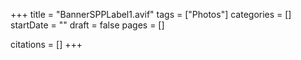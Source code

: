 +++
title = "BannerSPPLabel1.avif"
tags = ["Photos"]
categories = []
startDate = ""
draft = false
pages = []

citations = []
+++
